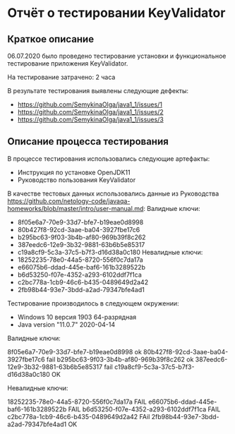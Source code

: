 # Отчёт о тестировании KeyValidator

## Краткое описание

06.07.2020 было проведено тестирование установки и функциональное тестирование приложения KeyValidator.

На тестирование затрачено: 2 часа

В результате тестирования выявлены следующие дефекты:
* https://github.com/SemykinaOlga/java1_1/issues/1
* https://github.com/SemykinaOlga/java1_1/issues/2
* https://github.com/SemykinaOlga/java1_1/issues/3

## Описание процесса тестирования

В процессе тестирования использовались следующие артефакты:
* Инструкция по установке OpenJDK11
* Руководство пользования KeyValidator


В качестве тестовых данных использовались данные из Руководства https://github.com/netology-code/javaqa-homeworks/blob/master/intro/user-manual.md:
Валидные ключи:
* 8f05e6a7-70e9-33d7-bfe7-b19eae0d8998
* 80b427f8-92cd-3aae-ba04-3927fbe17c6
* b295bc63-9f03-3b4b-af80-969b39f8c262
* 387eedc6-12e9-3b32-9881-63b6b5e85317 
* c19a8cf9-5c3a-37c5-b7f3-d16d38a0c180 
Невалидные ключи:
* 18252235-78e0-44a5-8720-556f0c7da17a 
* e66075b6-ddad-445e-baf6-161b3289522b 
* b6d53250-f07e-4352-a293-6102ddf7f1ca 
* c2bc778a-1cb9-46c6-b435-0489649d2a42 
* 2fb98b44-93e7-3bdd-a2ad-79347bfe4ad1 

Тестирование производилось в следующем окружении:
* Windows 10 версия 1903 64-разрядная
* Java version "11.0.7" 2020-04-14


Валидные ключи:

8f05e6a7-70e9-33d7-bfe7-b19eae0d8998 ok
80b427f8-92cd-3aae-ba04-3927fbe17c6 fail
b295bc63-9f03-3b4b-af80-969b39f8c262 ok
387eedc6-12e9-3b32-9881-63b6b5e85317 fail
c19a8cf9-5c3a-37c5-b7f3-d16d38a0c180 OK

Невалидные ключи:

18252235-78e0-44a5-8720-556f0c7da17a FAIL
e66075b6-ddad-445e-baf6-161b3289522b FAIL
b6d53250-f07e-4352-a293-6102ddf7f1ca FAIL
c2bc778a-1cb9-46c6-b435-0489649d2a42 FAil
2fb98b44-93e7-3bdd-a2ad-79347bfe4ad1 OK